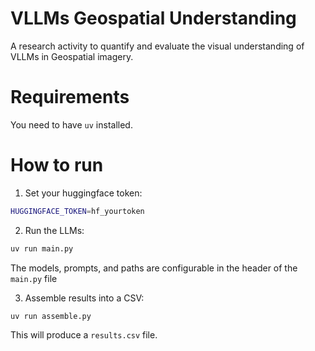 # VLLMs Geospatial Understanding

A research activity to quantify and evaluate the visual understanding of VLLMs in Geospatial imagery.

# Requirements

You need to have `uv` installed.

# How to run

1. Set your huggingface token:
```bash
HUGGINGFACE_TOKEN=hf_yourtoken
```

2. Run the LLMs:
```bash
uv run main.py
```

The models, prompts, and paths are configurable in the header of the `main.py` file

3. Assemble results into a CSV:
```bash
uv run assemble.py
```

This will produce a `results.csv` file.


